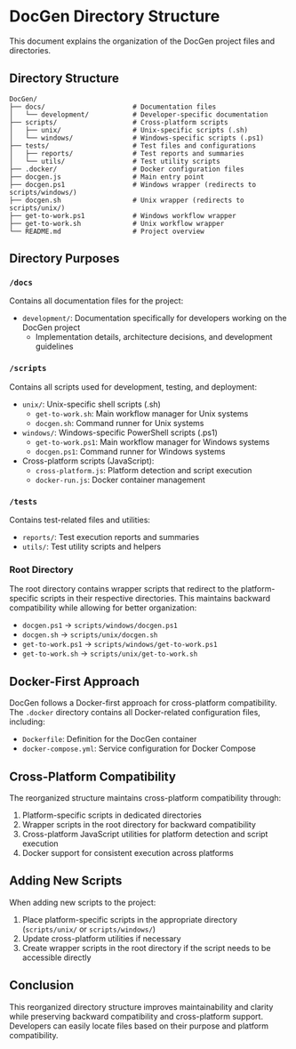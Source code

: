 # DocGen Directory Structure

This document explains the organization of the DocGen project files and directories.

## Directory Structure

```
DocGen/
├── docs/                      # Documentation files
│   └── development/           # Developer-specific documentation
├── scripts/                   # Cross-platform scripts
│   ├── unix/                  # Unix-specific scripts (.sh)
│   └── windows/               # Windows-specific scripts (.ps1)
├── tests/                     # Test files and configurations
│   ├── reports/               # Test reports and summaries
│   └── utils/                 # Test utility scripts
├── .docker/                   # Docker configuration files
├── docgen.js                  # Main entry point
├── docgen.ps1                 # Windows wrapper (redirects to scripts/windows/)
├── docgen.sh                  # Unix wrapper (redirects to scripts/unix/)
├── get-to-work.ps1            # Windows workflow wrapper
├── get-to-work.sh             # Unix workflow wrapper
└── README.md                  # Project overview
```

## Directory Purposes

### `/docs`

Contains all documentation files for the project:

- `development/`: Documentation specifically for developers working on the DocGen project
  - Implementation details, architecture decisions, and development guidelines

### `/scripts`

Contains all scripts used for development, testing, and deployment:

- `unix/`: Unix-specific shell scripts (.sh)
  - `get-to-work.sh`: Main workflow manager for Unix systems
  - `docgen.sh`: Command runner for Unix systems
- `windows/`: Windows-specific PowerShell scripts (.ps1)
  - `get-to-work.ps1`: Main workflow manager for Windows systems
  - `docgen.ps1`: Command runner for Windows systems
- Cross-platform scripts (JavaScript):
  - `cross-platform.js`: Platform detection and script execution
  - `docker-run.js`: Docker container management

### `/tests`

Contains test-related files and utilities:

- `reports/`: Test execution reports and summaries
- `utils/`: Test utility scripts and helpers

### Root Directory

The root directory contains wrapper scripts that redirect to the platform-specific scripts in their respective directories. This maintains backward compatibility while allowing for better organization:

- `docgen.ps1` → `scripts/windows/docgen.ps1`
- `docgen.sh` → `scripts/unix/docgen.sh`
- `get-to-work.ps1` → `scripts/windows/get-to-work.ps1`
- `get-to-work.sh` → `scripts/unix/get-to-work.sh`

## Docker-First Approach

DocGen follows a Docker-first approach for cross-platform compatibility. The `.docker` directory contains all Docker-related configuration files, including:

- `Dockerfile`: Definition for the DocGen container
- `docker-compose.yml`: Service configuration for Docker Compose

## Cross-Platform Compatibility

The reorganized structure maintains cross-platform compatibility through:

1. Platform-specific scripts in dedicated directories
2. Wrapper scripts in the root directory for backward compatibility
3. Cross-platform JavaScript utilities for platform detection and script execution
4. Docker support for consistent execution across platforms

## Adding New Scripts

When adding new scripts to the project:

1. Place platform-specific scripts in the appropriate directory (`scripts/unix/` or `scripts/windows/`)
2. Update cross-platform utilities if necessary
3. Create wrapper scripts in the root directory if the script needs to be accessible directly

## Conclusion

This reorganized directory structure improves maintainability and clarity while preserving backward compatibility and cross-platform support. Developers can easily locate files based on their purpose and platform compatibility.

